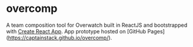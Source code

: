 # overcomp
A team composition tool for Overwatch built in ReactJS and bootstrapped with [Create React App](https://github.com/facebookincubator/create-react-app). App prototype hosted on [GitHub Pages] (https://captainstack.github.io/overcomp/).
